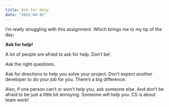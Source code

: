 ```yaml
---
title: Ask for Help
date: "2022-04-01"
---
```


I’m really struggling with this assignment. Which brings me to my tip of the day:

**Ask for help!**

A lot of people are afraid to ask for help. Don’t be! 

Ask the right questions.  

Ask for directions to help you solve your project. Don’t expect another developer to do your job for you. There’s a big difference. 

Also, if one person can’t or won’t help you, ask someone else. And don’t be afraid to be just a little bit annoying. Someone will help you. CS is about team work! 
